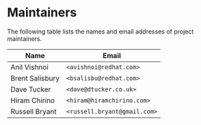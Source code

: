 # Maintainers

The following table lists the names and email addresses of project maintainers.

| Name            | Email                        |
|-----------------|------------------------------|
| Anil Vishnoi    | `<avishnoi@redhat.com>`      |
| Brent Salisbury | `<bsalisbu@redhat.com>`      |
| Dave Tucker     | `<dave@dtucker.co.uk>`       |
| Hiram Chirino   | `<hiram@hiramchirino.com>`   |
| Russell Bryant  | `<russell.bryant@gmail.com>` |
